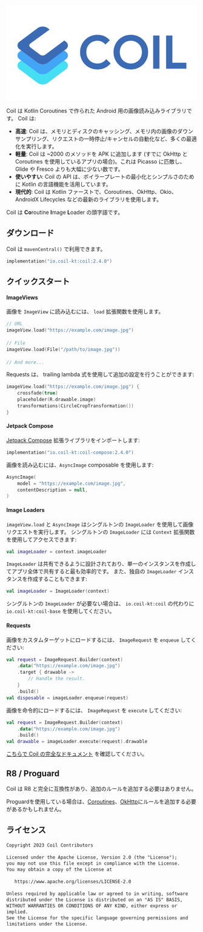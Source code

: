 ![Coil](logo.svg)

Coil は Kotlin Coroutines で作られた Android 用の画像読み込みライブラリです。 Coil は:

- **高速**: Coil は、メモリとディスクのキャッシング、メモリ内の画像のダウンサンプリング、リクエストの一時停止/キャンセルの自動化など、多くの最適化を実行します。
- **軽量**: Coil は ~2000 のメソッドを APK に追加します (すでに OkHttp と Coroutines を使用しているアプリの場合)。これは Picasso に匹敵し、Glide や Fresco よりも大幅に少ない数です。
- **使いやすい**: Coil の API は、ボイラープレートの最小化とシンプルさのために Kotlin の言語機能を活用しています。
- **現代的**: Coil は Kotlin ファーストで、Coroutines、OkHttp、Okio、AndroidX Lifecycles などの最新のライブラリを使用します。

Coil は **Co**routine **I**mage **L**oader の頭字語です。

## ダウンロード

Coil は `mavenCentral()` で利用できます。

```kotlin
implementation("io.coil-kt:coil:2.4.0")
```

## クイックスタート

#### ImageViews

画像を `ImageView` に読み込むには、 `load` 拡張関数を使用します。

```kotlin
// URL
imageView.load("https://example.com/image.jpg")

// File
imageView.load(File("/path/to/image.jpg"))

// And more...
```

Requests は、 trailing lambda 式を使用して追加の設定を行うことができます:

```kotlin
imageView.load("https://example.com/image.jpg") {
    crossfade(true)
    placeholder(R.drawable.image)
    transformations(CircleCropTransformation())
}
```

#### Jetpack Compose

[Jetpack Compose](https://developer.android.com/jetpack/compose) 拡張ライブラリをインポートします:

```kotlin
implementation("io.coil-kt:coil-compose:2.4.0")
```

画像を読み込むには、`AsyncImage` composable を使用します:

```kotlin
AsyncImage(
    model = "https://example.com/image.jpg",
    contentDescription = null,
)
```

#### Image Loaders

`imageView.load` と `AsyncImage` はシングルトンの `ImageLoader` を使用して画像リクエストを実行します。 シングルトンの `ImageLoader` には `Context` 拡張関数を使用してアクセスできます:

```kotlin
val imageLoader = context.imageLoader
```

`ImageLoader` は共有できるように設計されており、単一のインスタンスを作成してアプリ全体で共有すると最も効率的です。 また、独自の `ImageLoader` インスタンスを作成することもできます:

```kotlin
val imageLoader = ImageLoader(context)
```

シングルトンの `ImageLoader` が必要ない場合は、 `io.coil-kt:coil` の代わりに `io.coil-kt:coil-base` を使用してください。

#### Requests

画像をカスタムターゲットにロードするには、 `ImageRequest` を `enqueue` してください:

```kotlin
val request = ImageRequest.Builder(context)
    .data("https://example.com/image.jpg")
    .target { drawable ->
        // Handle the result.
    }
    .build()
val disposable = imageLoader.enqueue(request)
```

画像を命令的にロードするには、 `ImageRequest` を `execute` してください:

```kotlin
val request = ImageRequest.Builder(context)
    .data("https://example.com/image.jpg")
    .build()
val drawable = imageLoader.execute(request).drawable
```

[こちらで Coil の完全なドキュメント](https://coil-kt.github.io/coil/getting_started/) を確認してください。

## R8 / Proguard

Coil は R8 と完全に互換性があり、追加のルールを追加する必要はありません。

Proguardを使用している場合は、[Coroutines](https://github.com/Kotlin/kotlinx.coroutines/blob/master/kotlinx-coroutines-core/jvm/resources/META-INF/proguard/coroutines.pro)、[OkHttp](https://github.com/square/okhttp/blob/master/okhttp/src/jvmMain/resources/META-INF/proguard/okhttp3.pro)にルールを追加する必要があるかもしれません。

## ライセンス

    Copyright 2023 Coil Contributors

    Licensed under the Apache License, Version 2.0 (the "License");
    you may not use this file except in compliance with the License.
    You may obtain a copy of the License at

       https://www.apache.org/licenses/LICENSE-2.0

    Unless required by applicable law or agreed to in writing, software
    distributed under the License is distributed on an "AS IS" BASIS,
    WITHOUT WARRANTIES OR CONDITIONS OF ANY KIND, either express or implied.
    See the License for the specific language governing permissions and
    limitations under the License.
